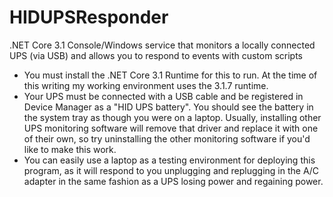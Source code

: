 # HIDUPSResponder
.NET Core 3.1 Console/Windows service that monitors a locally connected UPS (via USB) and allows you to respond to events with custom scripts

- You must install the .NET Core 3.1 Runtime for this to run. At the time of this writing my working environment uses the 3.1.7 runtime.
- Your UPS must be connected with a USB cable and be registered in Device Manager as a "HID UPS battery". You should see the battery in the system tray as though you were on a laptop. Usually, installing other UPS monitoring software will remove that driver and replace it with one of their own, so try uninstalling the other monitoring software if you'd like to make this work.
- You can easily use a laptop as a testing environment for deploying this program, as it will respond to you unplugging and replugging in the A/C adapter in the same fashion as a UPS losing power and regaining power.
